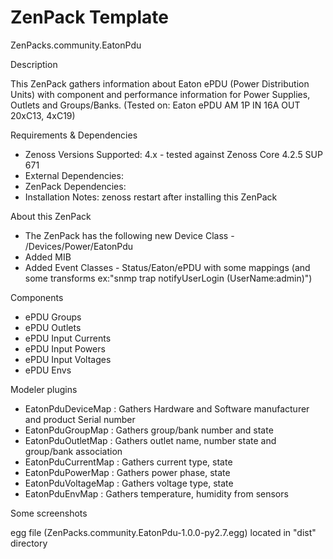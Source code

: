 # ZenPack Template

ZenPacks.community.EatonPdu


Description

This ZenPack gathers information about Eaton ePDU (Power Distribution Units) with component and performance information for Power Supplies, Outlets and Groups/Banks.
(Tested on: Eaton ePDU AM 1P IN 16A OUT 20xC13, 4xC19)


Requirements & Dependencies
* Zenoss Versions Supported: 4.x - tested against Zenoss Core 4.2.5 SUP 671
* External Dependencies:
* ZenPack Dependencies:
* Installation Notes: zenoss restart after installing this ZenPack

About this ZenPack
* The ZenPack has the following new Device Class  -   /Devices/Power/EatonPdu
* Added MIB
* Added Event Classes  -  Status/Eaton/ePDU  with some mappings (and some transforms ex:"snmp trap notifyUserLogin (UserName:admin)")

Components
 - ePDU Groups
 - ePDU Outlets
 - ePDU Input Currents
 - ePDU Input Powers
 - ePDU Input Voltages
 - ePDU Envs


Modeler plugins
  - EatonPduDeviceMap  :
            Gathers Hardware and Software manufacturer and product
            Serial number
  - EatonPduGroupMap   :
            Gathers group/bank number and state
  - EatonPduOutletMap  :
            Gathers outlet name, number state and group/bank association
  - EatonPduCurrentMap :
            Gathers current type, state
  - EatonPduPowerMap   :
            Gathers power phase, state
  - EatonPduVoltageMap :
            Gathers voltage type, state
  - EatonPduEnvMap     :
            Gathers temperature, humidity from sensors
            



Some screenshots


egg file (ZenPacks.community.EatonPdu-1.0.0-py2.7.egg) located in "dist" directory
